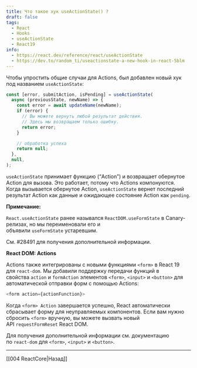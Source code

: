 ```yaml
---
title: Что такое хук useActionState() ?
draft: false
tags:
  - React
  - Hooks
  - useActionState
  - React19
info:
  - https://react.dev/reference/react/useActionState
  - https://dev.to/random_ti/useactionstate-a-new-hook-in-react-5blm
---
```


Чтобы упростить общие случаи для Actions, был добавлен новый хук под названием `useActionState`:

```javascript
const [error, submitAction, isPending] = useActionState(
  async (previousState, newName) => {
    const error = await updateName(newName);
    if (error) {
      // Вы можете вернуть любой результат действия.
      // Здесь мы возвращаем только ошибку.
      return error;
    }

    // обработка успеха
    return null;
  },
  null,
);
```

`useActionState` принимает функцию (“Action”) и возвращает обернутое Action для вызова. Это работает, потому что Actions компонуются. Когда вызывается обернутое Action, `useActionState` вернет последний результат Action как данные и ожидающее состояние Action как `pending`.

**Примечание:**  

`React.useActionState` ранее назывался `ReactDOM.useFormState` в Canary-релизах, но мы переименовали его и объявили `useFormState` устаревшим.

См. #28491 для получения дополнительной информации.

**React DOM: Actions**

Actions также интегрированы с новыми функциями `<form>` в React 19 для `react-dom`. Мы добавили поддержку передачи функций в свойства `action` и `formAction` элементов `<form>`, `<input>` и `<button>` для автоматической отправки форм с помощью Actions:

```javascript
<form action={actionFunction}>
```

Когда `<form> Action` завершается успешно, React автоматически сбрасывает форму для неуправляемых компонентов. Если вам нужно сбросить `<form>` вручную, вы можете вызвать новый API `requestFormReset` React DOM.

Для получения дополнительной информации см. документацию по `react-dom` для `<form>`, `<input>` и `<button>`.

___

[[004 ReactCore|Назад]]